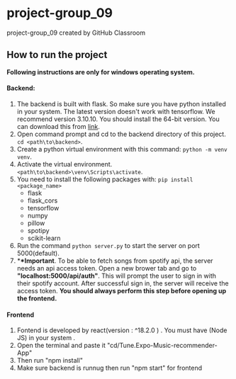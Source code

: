 # project-group_09

project-group_09 created by GitHub Classroom

## How to run the project

**Following instructions are only for windows operating system.**

#### Backend:

1. The backend is built with flask. So make sure you have python installed in your system. The latest version doesn't work with tensorflow. We recommend version 3.10.10. You should install the 64-bit version. You can download this from [link](https://www.python.org/downloads/release/python-31010/ "python").
2. Open command prompt and cd to the backend directory of this project. `cd <path\to\backend>`.
3. Create a python virtual environment with this command: `python -m venv venv`.
4. Activate the virtual environment. `<path\to\backend>\venv\Scripts\activate`.
5. You need to install the following packages with: `pip install <package_name>`
   - flask
   - flask_cors
   - tensorflow
   - numpy
   - pillow
   - spotipy
   - scikit-learn
6. Run the command `python server.py` to start the server on port 5000(default).
7. \***\*Important**. To be able to fetch songs from spotify api, the server needs an api access token. Open a new brower tab and go to **"localhost:5000/api/auth"**. This will prompt the user to sign in with their spotify account. After successful sign in, the server will receive the access token. **You should always perform this step before opening up the frontend.**


#### Frontend
1. Fontend is developed by react(version : ^18.2.0 ) . You must have (Node JS) in your system .
2. Open  the terminal and  paste it "cd/Tune.Expo-Music-recommender-App"
3. Then run "npm install"
4. Make sure backend is runnug then run  "npm start" for frontend

